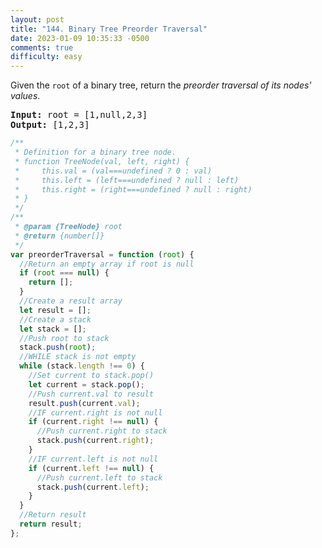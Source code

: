```yaml
---
layout: post
title: "144. Binary Tree Preorder Traversal"
date: 2023-01-09 10:35:33 -0500
comments: true
difficulty: easy
---
```


Given the `root` of a binary tree, return the _preorder traversal of its nodes' values_.

<pre><strong>Input:</strong> root = [1,null,2,3]
<strong>Output:</strong> [1,2,3]
</pre>

```javascript
/**
 * Definition for a binary tree node.
 * function TreeNode(val, left, right) {
 *     this.val = (val===undefined ? 0 : val)
 *     this.left = (left===undefined ? null : left)
 *     this.right = (right===undefined ? null : right)
 * }
 */
/**
 * @param {TreeNode} root
 * @return {number[]}
 */
var preorderTraversal = function (root) {
  //Return an empty array if root is null
  if (root === null) {
    return [];
  }
  //Create a result array
  let result = [];
  //Create a stack
  let stack = [];
  //Push root to stack
  stack.push(root);
  //WHILE stack is not empty
  while (stack.length !== 0) {
    //Set current to stack.pop()
    let current = stack.pop();
    //Push current.val to result
    result.push(current.val);
    //IF current.right is not null
    if (current.right !== null) {
      //Push current.right to stack
      stack.push(current.right);
    }
    //IF current.left is not null
    if (current.left !== null) {
      //Push current.left to stack
      stack.push(current.left);
    }
  }
  //Return result
  return result;
};
```
